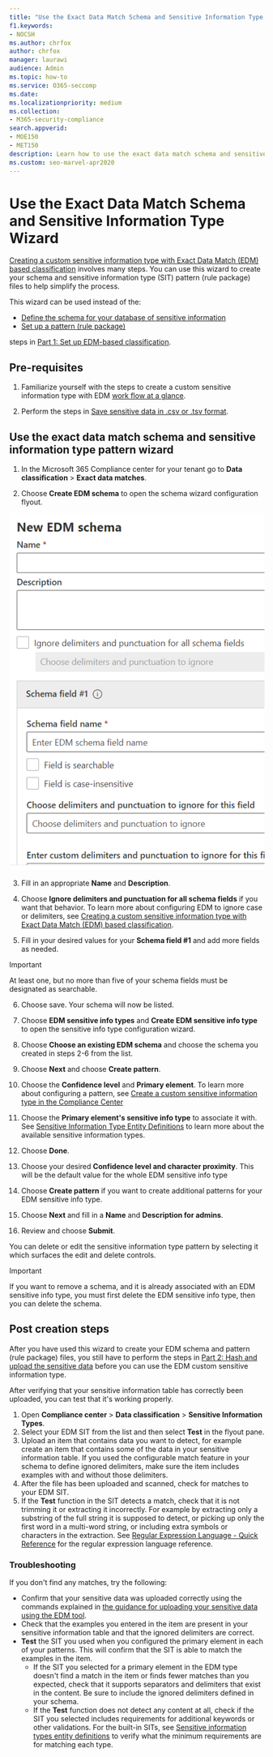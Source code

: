 ```yaml
---
title: "Use the Exact Data Match Schema and Sensitive Information Type Wizard"
f1.keywords:
- NOCSH
ms.author: chrfox
author: chrfox
manager: laurawi
audience: Admin
ms.topic: how-to
ms.service: O365-seccomp
ms.date: 
ms.localizationpriority: medium
ms.collection: 
- M365-security-compliance
search.appverid: 
- MOE150
- MET150
description: Learn how to use the exact data match schema and sensitive information type wizard.
ms.custom: seo-marvel-apr2020
---
```


# Use the Exact Data Match Schema and Sensitive Information Type Wizard

[Creating a custom sensitive information type with Exact Data Match (EDM) based classification](create-custom-sensitive-information-types-with-exact-data-match-based-classification.md)  involves many steps.  You can use this wizard to create your schema and sensitive information type (SIT) pattern (rule package) files to help simplify the process.

This wizard can be used instead of the:

- [Define the schema for your database of sensitive information](create-custom-sensitive-information-types-with-exact-data-match-based-classification.md#define-the-schema-for-your-database-of-sensitive-information)
- [Set up a pattern (rule package)](create-custom-sensitive-information-types-with-exact-data-match-based-classification.md#set-up-a-rule-package)

steps in [Part 1: Set up EDM-based classification](create-custom-sensitive-information-types-with-exact-data-match-based-classification.md#part-1-set-up-edm-based-classification).

## Pre-requisites

1. Familiarize yourself with the steps to create a custom sensitive information type with EDM [work flow at a glance](create-custom-sensitive-information-types-with-exact-data-match-based-classification.md#the-work-flow-at-a-glance).

2. Perform the steps in [Save sensitive data in .csv or .tsv format](create-custom-sensitive-information-types-with-exact-data-match-based-classification.md#save-sensitive-data-in-csv-or-tsv-format).

## Use the exact data match schema and sensitive information type pattern wizard

1. In the Microsoft 365 Compliance center for your tenant go to **Data classification** > **Exact data matches**.

2. Choose **Create EDM schema** to open the schema wizard configuration flyout.

![EDM schema creation wizard configuration flyout.](../media/edm-schema-wizard-1.png)

3. Fill in an appropriate **Name** and **Description**.

4. Choose **Ignore delimiters and punctuation for all schema fields** if you want that behavior. To learn more about configuring EDM to ignore case or delimiters, see [Creating a custom sensitive information type with Exact Data Match (EDM) based classification](create-custom-sensitive-information-types-with-exact-data-match-based-classification.md).

5. Fill in your desired values for your **Schema field #1** and add more fields as needed. 

> [!IMPORTANT]
> At least one, but no more than five of your schema fields must be designated as searchable.

6. Choose save. Your schema will now be listed.

7. Choose **EDM sensitive info types** and **Create EDM sensitive info type** to open the sensitive info type configuration wizard.

8. Choose **Choose an existing EDM schema** and choose the schema you created in steps 2-6 from the list.

9. Choose **Next** and choose **Create pattern**.

10. Choose the **Confidence level** and **Primary element**.  To learn more about configuring a pattern, see [Create a custom sensitive information type in the Compliance Center](create-a-custom-sensitive-information-type.md)

11.  Choose the **Primary element's sensitive info type** to associate it with. See [Sensitive Information Type Entity Definitions](sensitive-information-type-entity-definitions.md) to learn more about the available sensitive information types.

12. Choose **Done**.

13. Choose your desired **Confidence level and character proximity**.  This will be the default value for the whole EDM sensitive info type

13. Choose **Create pattern** if you want to create additional patterns for your EDM sensitive info type.

14. Choose **Next** and fill in a **Name** and **Description for admins**.

15. Review and choose **Submit**.

You can delete or edit the sensitive information type pattern by selecting it which surfaces the edit and delete controls.

> [!IMPORTANT]
> If you want to remove a schema, and it is already associated with an EDM sensitive info type, you must first delete the EDM sensitive info type, then you can delete the schema.

## Post creation steps

After you have used this wizard to create your EDM schema and pattern (rule package) files, you still have to perform the steps in [Part 2: Hash and upload the sensitive data](create-custom-sensitive-information-types-with-exact-data-match-based-classification.md#part-2-hash-and-upload-the-sensitive-data) before you can use the EDM custom sensitive information type.

After verifying that your sensitive information table has correctly been uploaded, you can test that it's working properly.

1. Open **Compliance center** > **Data classification** > **Sensitive Information Types**.
2. Select your EDM SIT from the list and then select **Test** in the flyout pane. 
3. Upload an item that contains data you want to detect, for example create an item that contains some of the data in your sensitive information table. If you used the configurable match feature in your schema to define ignored delimiters, make sure the item includes examples with and without those delimiters.
4. After the file has been uploaded and scanned, check for matches to your EDM SIT.
5. If the **Test** function in the SIT detects a match, check that it is not trimming it or extracting it incorrectly. For example by extracting only a substring of the full string it is supposed to detect, or picking up only the first word in a multi-word string, or including extra symbols or characters in the extraction. See [Regular Expression Language - Quick Reference](/dotnet/standard/base-types/regular-expression-language-quick-reference) for the regular expression language reference. 

### Troubleshooting

If you don't find any matches, try the following:
- Confirm that your sensitive data was uploaded correctly using the commands explained in [the guidance for uploading your sensitive data using the EDM tool](create-custom-sensitive-information-types-with-exact-data-match-based-classification.md).
- Check that the examples you entered in the item are present in your sensitive information table and that the ignored delimiters are correct.
- **Test** the SIT you used when you configured the primary element in each of your patterns. This will confirm that the SIT is able to match the examples in the item. 
  -  If the SIT you selected for a primary element in the EDM type doesn't find a match in the item or finds fewer matches than you expected, check that it supports separators and delimiters that exist in the content. Be sure to include the ignored delimiters defined in your schema. 
  -  If the **Test** function does not detect any content at all, check if the SIT you selected includes requirements for additional keywords or other validations. For the built-in SITs, see [Sensitive information types entity definitions](sensitive-information-type-entity-definitions.md) to verify what the minimum requirements are for matching each type.
